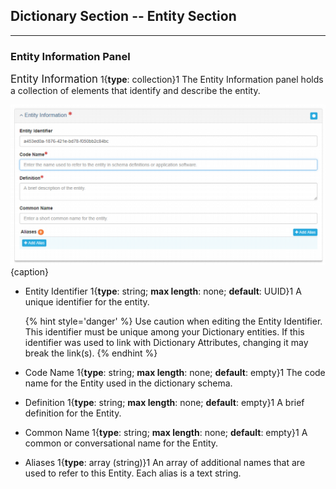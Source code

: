 ## Dictionary Section -- Entity Section
--- 

### Entity Information Panel

<span class="md-panel" style="font-size: larger">Entity Information</span> <i class="fa fa-asterisk required" title="Required"> </i> 1{**type**: collection}1  The <span class="md-panel">Entity Information</span> panel holds a collection of elements that identify and describe the entity.

![Entity Information Panel](/assets/reference/edit-objects/dictionary/entities/entityInfo.png){caption}

* <span class="md-element">Entity Identifier</span> <i class="fa fa-asterisk required" title="Required"> </i> 1{**type**: string; **max length**: none; **default**: UUID}1 A unique identifier for the entity. 
                                             
  {% hint style='danger' %}
  Use caution when editing the <span class="md-element">Entity Identifier</span>.  This identifier must be unique among your <span class="md-panel">Dictionary</span> entities.  If this identifier was used to link with <span class="md-panel">Dictionary</span> <span class="md-panel">Attributes</span>, changing it may break the link(s).
  {% endhint %}
  
* <span class="md-element">Code Name</span> <i class="fa fa-asterisk required" title="Required"> </i> 1{**type**: string; **max length**: none; **default**: empty}1 The code name for the <span class="md-panel">Entity</span> used in the dictionary schema.

* <span class="md-element">Definition</span> <i class="fa fa-asterisk required" title="Required"> </i> 1{**type**: string; **max length**: none; **default**: empty}1  A brief definition for the <span class="md-panel">Entity</span>.

* <span class="md-element">Common Name</span> 1{**type**: string; **max length**: none; **default**: empty}1 A common or conversational name for the <span class="md-panel">Entity</span>. 

* <span class="md-panel">Aliases</span> 1{**type**: array (string)}1 An array of additional names that are used to refer to this <span class="md-panel">Entity</span>. Each <span class="md-element">alias</span> is a text string.

